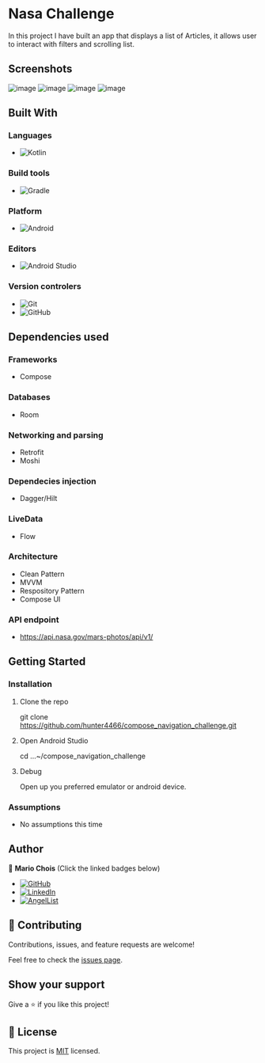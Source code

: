 # Nasa Challenge

In this project I have built an app that displays a list of Articles, it allows user to interact with filters and scrolling list.

## Screenshots

![image](./screenshots/Capture1.png)
![image](./screenshots/Capture2.png)
![image](./screenshots/Capture3.png)
![image](./screenshots/Capture4.png)

## Built With

### Languages
- ![Kotlin](https://img.shields.io/badge/kotlin-%230095D5.svg?style=for-the-badge&logo=kotlin&logoColor=white)

### Build tools
- ![Gradle](https://img.shields.io/badge/Gradle-02303A.svg?style=for-the-badge&logo=Gradle&logoColor=white)

### Platform
- ![Android](https://img.shields.io/badge/Android-3DDC84?style=for-the-badge&logo=android&logoColor=white)

### Editors
- ![Android Studio](https://img.shields.io/badge/Android%20Studio-3DDC84.svg?style=for-the-badge&logo=android-studio&logoColor=white)

### Version controlers
- ![Git](https://img.shields.io/badge/git-%23F05033.svg?style=for-the-badge&logo=git&logoColor=white)
- ![GitHub](https://img.shields.io/badge/github-%23121011.svg?style=for-the-badge&logo=github&logoColor=white)

## Dependencies used
### Frameworks
- Compose

### Databases
- Room

### Networking and parsing
- Retrofit
- Moshi

### Dependecies injection
- Dagger/Hilt

### LiveData
- Flow

### Architecture
- Clean Pattern
- MVVM
- Respository Pattern
- Compose UI

### API endpoint
- https://api.nasa.gov/mars-photos/api/v1/

## Getting Started

### Installation

1. Clone the repo

   git clone https://github.com/hunter4466/compose_navigation_challenge.git

2. Open Android Studio

   cd ...~/compose_navigation_challenge

3. Debug

   Open up you preferred emulator or android device.

### Assumptions

- No assumptions this time

## Author

👤 **Mario Chois**
(Click the linked badges below)
- [![GitHub](https://img.shields.io/badge/github-%23121011.svg?style=for-the-badge&logo=github&logoColor=white)](https://github.com/hunter4466/)
- [![LinkedIn](https://img.shields.io/badge/linkedin-%230077B5.svg?style=for-the-badge&logo=linkedin&logoColor=white)](https://www.linkedin.com/in/mario-chois-5a13b6b6/)
- [![AngelList](https://img.shields.io/badge/AngelList-%23D4D4D4.svg?style=for-the-badge&logo=AngelList&logoColor=black)](https://angel.co/u/mario-chois)


## 🤝 Contributing

Contributions, issues, and feature requests are welcome!

Feel free to check the [issues page](https://github.com/hunter4466/compose_navigation_challenge/issues).

## Show your support

Give a ⭐️ if you like this project!

## 📝 License

This project is [MIT](./LICENSE) licensed.